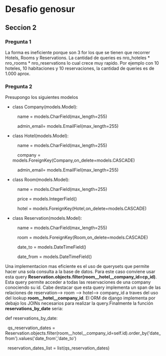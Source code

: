 <main>
<h1>Desafio genosur</h1>

<h2>Seccion 2</h2> 
<h3>Pregunta 1</h3>
<p>La forma es ineficiente porque son 3 for los que se tienen que recorrer Hotels, Rooms y Reservations. La cantidad de  queries es nro_hoteles * nro_rooms * nro_reservations lo cual crece muy rapido. Por ejemplo con 10 hoteles, 10 habitaciones y 10 reservaciones, la cantidad de queries es de 1.000 aprox.
</p>
<h3>Pregunta 2</h3>
<p>Presupongo los siguientes modelos</p>
<ul>
    <li>
        <p>class Company(models.Model):</p>
        <p>&nbsp;&nbsp;&nbsp;&nbsp;name = models.CharField(max_length=255)</p>
        <p>&nbsp;&nbsp;&nbsp;&nbsp;admin_email= models.EmailFiel(max_length=255)</p>
    </li>
    <li>
        <p>class Hotel(models.Model):</p>
        <p>&nbsp;&nbsp;&nbsp;&nbsp;name = models.CharField(max_length=255)</p>
        <p>&nbsp;&nbsp;&nbsp;&nbsp;company = models.ForeignKey(Company,on_delete=models.CASCADE)</p>
        <p>&nbsp;&nbsp;&nbsp;&nbsp;admin_email= models.EmailFiel(max_length=255)</p>
    </li>
    <li>
        <p>class Room(models.Model):</p>
        <p>&nbsp;&nbsp;&nbsp;&nbsp;name = models.CharField(max_length=255)</p>
        <p>&nbsp;&nbsp;&nbsp;&nbsp;price = models.IntegerField()</p>
        <p>&nbsp;&nbsp;&nbsp;&nbsp;hotel = models.ForeignKey(Hotel,on_delete=models.CASCADE)</p>
    </li>
    <li>
        <p>class Reservation(models.Model):</p>
        <p>&nbsp;&nbsp;&nbsp;&nbsp;name = models.CharField(max_length=255)</p>
        <p>&nbsp;&nbsp;&nbsp;&nbsp;room = models.ForeignKey(Room,on_delete=models.CASCADE)</p>
        <p>&nbsp;&nbsp;&nbsp;&nbsp;date_to = models.DateTimeField()</p>
        <p>&nbsp;&nbsp;&nbsp;&nbsp;date_from = models.DateTimeField()</p>
    </li>
</ul>
<p>Una implementacion mas eficiente es el uso de querysets que permite hacer una sola consulta a la base de datos. Para este caso conviene usar esta query <strong>Reservation.objects.filter(room__hotel__company_id=cp_id)</strong>. Esta query permite acceder a todas las reservaciones de una company conociendo su id. Cabe destacar que esta query implementa un span de las relaciones de reservation--> room --> hotel--> company_id  a traves del uso del lookup <strong>room__hotel__company_id</strong>. El ORM de django implementa por debajo los JOINs necesarios para realizar la query.Finalmente la función <strong>reservations_by_date</strong> seria:     
</p>
<p>def reservations_by_date:</p>
<p>&nbsp;&nbsp;qs_reservation_dates = Reservation.objects.filter(room__hotel__company_id=self.id).order_by('date_from').values('date_from','date_to')</p>
<p>&nbsp;&nbsp;reservation_dates_list = list(qs_reservation_dates)</p>

</main>
